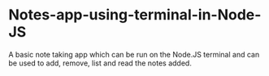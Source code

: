 # Notes-app-using-terminal-in-Node-JS
A basic note taking app which can be run on the Node.JS terminal and can be used to add, remove, list and read the notes added.
